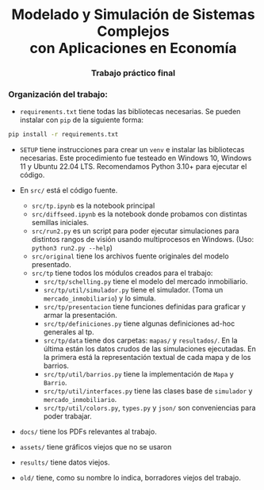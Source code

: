 <div align='center'>
    <h1>Modelado y Simulación de Sistemas Complejos<br>con Aplicaciones en Economía</br></h1>
    <h3>Trabajo práctico final</h3>
</div>

### Organización del trabajo:

- `requirements.txt` tiene todas las bibliotecas necesarias. Se pueden instalar con `pip` de la siguiente forma:
```bash
pip install -r requirements.txt
```

- `SETUP` tiene instrucciones para crear un `venv` e instalar las bibliotecas necesarias. Este procedimiento fue testeado en Windows 10, Windows 11 y Ubuntu 22.04 LTS. Recomendamos Python 3.10+ para ejecutar el código.

- En `src/` está el código fuente.
    - `src/tp.ipynb` es la notebook principal
    - `src/diffseed.ipynb` es la notebook donde probamos con distintas semillas iniciales.
    - `src/run2.py` es un script para poder ejecutar simulaciones para distintos rangos de visión usando multiprocesos en Windows. (Uso: `python3 run2.py --help`)
    - `src/original` tiene los archivos fuente originales del modelo presentado.
    - `src/tp` tiene todos los módulos creados para el trabajo:
        - `src/tp/schelling.py` tiene el modelo del mercado inmobiliario.
        - `src/tp/util/simulador.py` tiene el simulador. (Toma un `mercado_inmobiliario`) y lo simula.
        - `src/tp/presentacion` tiene funciones definidas para graficar y armar la presentación.
        - `src/tp/definiciones.py` tiene algunas definiciones ad-hoc generales al tp.
        - `src/tp/data` tiene dos carpetas: `mapas/` y `resultados/`. En la última están los datos crudos de las simulaciones ejecutadas. En la primera está la representación textual de cada mapa y de los barrios.
        - `src/tp/util/barrios.py` tiene la implementación de `Mapa` y `Barrio`.
        - `src/tp/util/interfaces.py` tiene las clases base de `simulador` y `mercado_inmobiliario`.
        - `src/tp/util/colors.py`, `types.py` y `json/` son conveniencias para poder trabajar.
- `docs/` tiene los PDFs relevantes al trabajo.
- `assets/` tiene gráficos viejos que no se usaron
- `results/` tiene datos viejos.
- `old/` tiene, como su nombre lo indica, borradores viejos del trabajo.